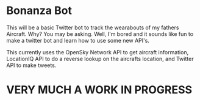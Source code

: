 # Bonanza Bot
 
This will be a basic Twitter bot to track the wearabouts of my fathers Aircraft. Why? You may be asking. Well, I'm bored and it sounds like fun to make a twitter bot and learn how to use some new API's.

This currently uses the OpenSky Network API to get aircraft information, LocationIQ API to do a reverse lookup on the aircrafts location, and Twitter API to make tweets.

# VERY MUCH A WORK IN PROGRESS #
